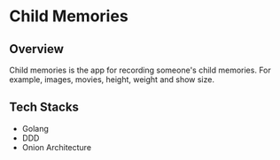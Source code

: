 # Child Memories

## Overview
Child memories is the app for recording someone's child memories.
For example, images, movies, height, weight and show size.

## Tech Stacks
- Golang
- DDD
- Onion Architecture
